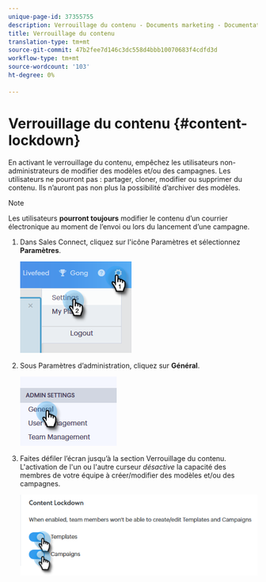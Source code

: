 ```yaml
---
unique-page-id: 37355755
description: Verrouillage du contenu - Documents marketing - Documentation du produit
title: Verrouillage du contenu
translation-type: tm+mt
source-git-commit: 47b2fee7d146c3dc558d4bbb10070683f4cdfd3d
workflow-type: tm+mt
source-wordcount: '103'
ht-degree: 0%

---
```



# Verrouillage du contenu {#content-lockdown}

En activant le verrouillage du contenu, empêchez les utilisateurs non-administrateurs de modifier des modèles et/ou des campagnes. Les utilisateurs ne pourront pas : partager, cloner, modifier ou supprimer du contenu. Ils n’auront pas non plus la possibilité d’archiver des modèles.

>[!NOTE]
>
>Les utilisateurs **pourront toujours** modifier le contenu d’un courrier électronique au moment de l’envoi ou lors du lancement d’une campagne.

1. Dans Sales Connect, cliquez sur l&#39;icône Paramètres et sélectionnez **Paramètres**.

   ![](assets/one-4.png)

1. Sous Paramètres d’administration, cliquez sur **Général**.

   ![](assets/two-4.png)

1. Faites défiler l’écran jusqu’à la section Verrouillage du contenu. L&#39;activation de l&#39;un ou l&#39;autre curseur *désactive* la capacité des membres de votre équipe à créer/modifier des modèles et/ou des campagnes.

   ![](assets/three-4.png)

